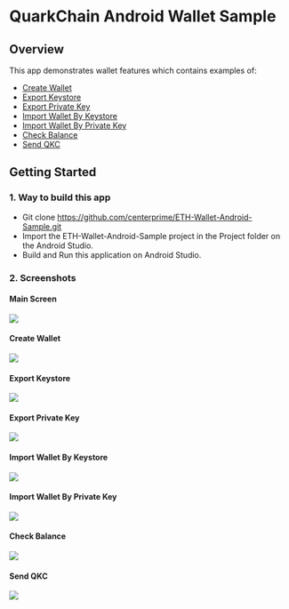 # QuarkChain Android Wallet Sample

## Overview 

This app demonstrates wallet features which contains examples of: 
  - [Create Wallet](#create-wallet)
  - [Export Keystore](#export-keystore)
  - [Export Private Key](#export-private-key)
  - [Import Wallet By Keystore](#import-wallet-by-keystore)
  - [Import Wallet By Private Key](#import-wallet-by-private-key)
  - [Check Balance](#check-balance)
  - [Send QKC](#send-qkc)


## Getting Started 

### 1. Way to build this app 
- Git clone https://github.com/centerprime/ETH-Wallet-Android-Sample.git 
- Import the ETH-Wallet-Android-Sample project in the Project folder on the Android Studio.
- Build and Run this application on Android Studio. 

### 2. Screenshots

#### Main Screen
<img src="https://centerprime.technology/images/github/quark chain/main_screen.png">

#### Create Wallet 
<img src="https://centerprime.technology/images/github/quark chain/create_wallet.png">

#### Export Keystore
<img src="https://centerprime.technology/images/github/quark chain/export_keystore.png">

#### Export Private Key
<img src="https://centerprime.technology/images/github/quark chain/export_private_key.png">

#### Import Wallet By Keystore
<img src="https://centerprime.technology/images/github/quark chain/import_wallet_by_keystore.png">

#### Import Wallet By Private Key
<img src="https://centerprime.technology/images/github/quark chain/import_wallet_by_private_key.png"> 

#### Check Balance
<img src="https://centerprime.technology/images/github/quark chain/check_balance.png">  

#### Send QKC
<img src="https://centerprime.technology/images/github/quark chain/send_qkc.png"> 
